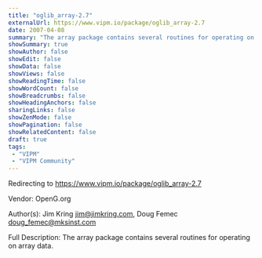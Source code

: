```yaml
---
title: "oglib_array-2.7"
externalUrl: https://www.vipm.io/package/oglib_array-2.7
date: 2007-04-08
summary: "The array package contains several routines for operating on array data."
showSummary: true
showAuthor: false
showEdit: false
showData: false
showViews: false
showReadingTime: false
showWordCount: false
showBreadcrumbs: false
showHeadingAnchors: false
sharingLinks: false
showZenMode: false
showPagination: false
showRelatedContent: false
draft: true
tags:
 - "VIPM"
 - "VIPM Community"
---
```


Redirecting to https://www.vipm.io/package/oglib_array-2.7

Vendor: OpenG.org

Author(s): Jim Kring <jim@jimkring.com>, Doug Femec <doug_femec@mksinst.com>
 
Full Description:
The array package contains several routines for operating on array data.